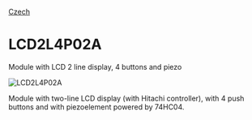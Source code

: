 
[Czech](./README.cs.md)
<!--- module --->
# LCD2L4P02A
<!--- Emodule --->

<!--- subtitle ---> Module with LCD 2 line display, 4 buttons and piezo <!--- Esubtitle --->

![LCD2L4P02A](/doc/img/LCD2L4P02A_QRcode.png)

<!--- description ---> Module with two-line LCD display (with Hitachi controller), with 4 push buttons and with piezoelement powered by 74HC04.<!--- Edescription --->
            
